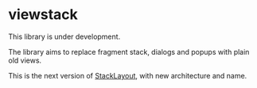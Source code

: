 # viewstack

This library is under development.

The library aims to replace fragment stack, dialogs and popups with plain old views.

This is the next version of [StackLayout](https://github.com/konmik/StackLayout), with new architecture and name.

